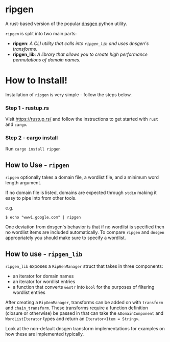 # ripgen
A rust-based version of the popular [dnsgen](https://github.com/ProjectAnte/dnsgen) python utility.

`ripgen` is split into two main parts:

* **ripgen**: _A CLI utility that calls into `ripgen_lib` and uses dnsgen's transforms_.
* **ripgen_lib**: _A library that allows you to create high performance permutations of domain names._

# How to Install!
Installation of `ripgen` is very simple - follow the steps below.

### Step 1 - rustup.rs
Visit https://rustup.rs/ and follow the instructions to get started with `rust` and `cargo`.

### Step 2 - cargo install
Run `cargo install ripgen`

## How to Use - `ripgen`
`ripgen` optionally takes a domain file, a wordlist file, and a minimum word length argument.

If no domain file is listed, domains are expected through `stdin` making it easy to pipe into from other tools.

e.g.
```
$ echo "www1.google.com" | ripgen
```

One deviation from dnsgen's behavior is that if no wordlist is specified then no wordlist items are included automatically. To compare `ripgen` and `dnsgen` appropriately you should make sure to specify a wordlist.

## How to use - `ripgen_lib`
`ripgen_lib` exposes a `RipGenManager` struct that takes in three components:

* an iterator for domain names
* an iterator for wordlist entries
* a function that converts `&&str` into `bool` for the purposes of filtering wordlist entries

After creating a `RipGenManager`, transforms can be added on with `transform` and `chain_transform`. These transforms require a function definition (closure or otherwise) be passed in that can take the `&DomainComponent` and `WordListIterator` types and return an `Iterator<Item = String>`.

Look at the non-default dnsgen transform implementations for examples on how these are implemented typically.
